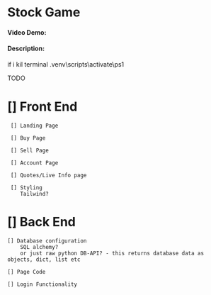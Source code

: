 
# Stock Game
#### Video Demo:  <URL HERE>
#### Description:

if i kil terminal
.venv\scripts\activate\ps1

TODO
# [] Front End
     [] Landing Page

     [] Buy Page 

     [] Sell Page

     [] Account Page

     [] Quotes/Live Info page

     [] Styling
        Tailwind?

# [] Back End
    [] Database configuration
        SQL alchemy?
        or just raw python DB-API? - this returns database data as      objects, dict, list etc

    [] Page Code 

    [] Login Functionality
